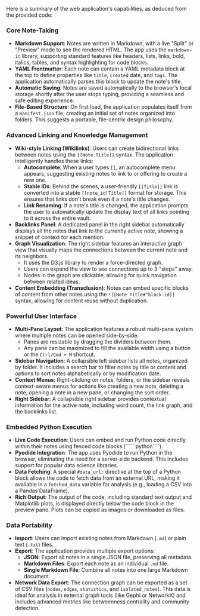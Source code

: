 Here is a summary of the web application's capabilities, as deduced from the provided code:

### Core Note-Taking

*   **Markdown Support**: Notes are written in Markdown, with a live "Split" or "Preview" mode to see the rendered HTML. The app uses the `markdown-it` library, supporting standard features like headers, lists, links, bold, italics, tables, and syntax highlighting for code blocks.
*   **YAML Frontmatter**: Each note can contain a YAML metadata block at the top to define properties like `title`, `created` date, and `tags`. The application automatically parses this block to update the note's title.
*   **Automatic Saving**: Notes are saved automatically to the browser's local storage shortly after the user stops typing, providing a seamless and safe editing experience.
*   **File-Based Structure**: On first load, the application populates itself from a `manifest.json` file, creating an initial set of notes organized into folders. This suggests a portable, file-centric design philosophy.

### Advanced Linking and Knowledge Management

*   **Wiki-style Linking (Wikilinks)**: Users can create bidirectional links between notes using the `[[Note Title]]` syntax. The application intelligently handles these links:
    *   **Autocomplete**: When a user types `[[`, an autocomplete menu appears, suggesting existing notes to link to or offering to create a new one.
    *   **Stable IDs**: Behind the scenes, a user-friendly `[[Title]]` link is converted into a stable `[[note_id|Title]]` format for storage. This ensures that links don't break even if a note's title changes.
    *   **Link Renaming**: If a note's title is changed, the application prompts the user to automatically update the display text of all links pointing to it across the entire vault.
*   **Backlinks Panel**: A dedicated panel in the right sidebar automatically displays all the notes that link *to* the currently active note, showing a snippet of context for each mention.
*   **Graph Visualization**: The right sidebar features an interactive graph view that visually maps the connections between the current note and its neighbors.
    *   It uses the D3.js library to render a force-directed graph.
    *   Users can expand the view to see connections up to 3 "steps" away.
    *   Nodes in the graph are clickable, allowing for quick navigation between related ideas.
*   **Content Embedding (Transclusion)**: Notes can embed specific blocks of content from other notes using the `![[Note Title#^block-id]]` syntax, allowing for content reuse without duplication.

### Powerful User Interface

*   **Multi-Pane Layout**: The application features a robust multi-pane system where multiple notes can be opened side-by-side.
    *   Panes are resizable by dragging the dividers between them.
    *   Any pane can be maximized to fill the available width using a button or the `Ctrl/Cmd + M` shortcut.
*   **Sidebar Navigation**: A collapsible left sidebar lists all notes, organized by folder. It includes a search bar to filter notes by title or content and options to sort notes alphabetically or by modification date.
*   **Context Menus**: Right-clicking on notes, folders, or the sidebar reveals context-aware menus for actions like creating a new note, deleting a note, opening a note in a new pane, or changing the sort order.
*   **Right Sidebar**: A collapsible right sidebar provides contextual information for the active note, including word count, the link graph, and the backlinks list.

### Embedded Python Execution

*   **Live Code Execution**: Users can embed and run Python code directly within their notes using fenced code blocks (``````python````).
*   **Pyodide Integration**: The app uses Pyodide to run Python in the browser, eliminating the need for a server-side backend. This includes support for popular data science libraries.
*   **Data Fetching**: A special `#data_url:` directive at the top of a Python block allows the code to fetch data from an external URL, making it available in a `fetched_data` variable for analysis (e.g., loading a CSV into a Pandas DataFrame).
*   **Rich Output**: The output of the code, including standard text output and Matplotlib plots, is displayed directly below the code block in the preview pane. Plots can be copied as images or downloaded as files.

### Data Portability

*   **Import**: Users can import existing notes from Markdown (`.md`) or plain text (`.txt`) files.
*   **Export**: The application provides multiple export options:
    *   **JSON**: Export all notes in a single JSON file, preserving all metadata.
    *   **Markdown Files**: Export each note as an individual `.md` file.
    *   **Single Markdown File**: Combine all notes into one large Markdown document.
*   **Network Data Export**: The connection graph can be exported as a set of CSV files (`nodes`, `edges`, `statistics`, and `isolated_notes`). This data is ideal for analysis in external graph tools (like Gephi or NetworkX) and includes advanced metrics like betweenness centrality and community detection.